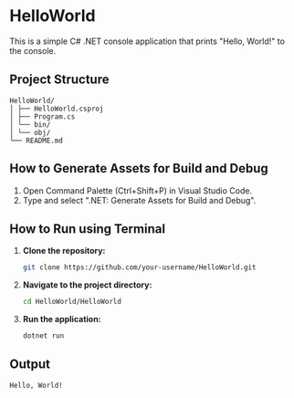 # HelloWorld

This is a simple C# .NET console application that prints "Hello, World!" to the console.

## Project Structure

```
HelloWorld/
│ ├── HelloWorld.csproj
│ ├── Program.cs
│ └── bin/
│ └── obj/
└── README.md
```

## How to Generate Assets for Build and Debug

1. Open Command Palette (Ctrl+Shift+P) in Visual Studio Code.
2. Type and select ".NET: Generate Assets for Build and Debug".

## How to Run using Terminal

1. **Clone the repository:**
   ```bash
   git clone https://github.com/your-username/HelloWorld.git
   ```
2. **Navigate to the project directory:**
   ```bash
   cd HelloWorld/HelloWorld
   ```
3. **Run the application:**
   ```bash
   dotnet run
   ```

## Output

```
Hello, World!
```
